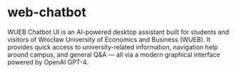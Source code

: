 # web-chatbot
 WUEB Chatbot UI is an AI-powered desktop assistant built for students and visitors of Wrocław University of Economics and Business (WUEB). It provides quick access to university-related information, navigation help around campus, and general Q&amp;A — all via a modern graphical interface powered by OpenAI GPT-4.
